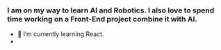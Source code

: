 ### I am on my way to learn AI and Robotics. I also love to spend time working on a Front-End project combine it with AI.
- 🌱 I’m currently learning React.
- 
<!--
**heisenberg550/heisenberg550** is a ✨ _special_ ✨ repository because its `README.md` (this file) appears on your GitHub profile.
Here are some ideas to get you started:

- 🔭 I’m currently working on ...
- 🌱 I’m currently learning ...
- 👯 I’m looking to collaborate on ...
- 🤔 I’m looking for help with ...
- 💬 Ask me about ...
- 📫 How to reach me: ...
- 😄 Pronouns: ...
- ⚡ Fun fact: ...
-->
